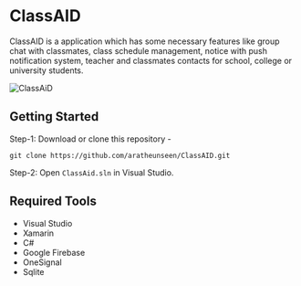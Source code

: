 # ClassAID

ClassAID is a application which has some necessary features like group chat with classmates, class schedule management, notice with push notification system, teacher and classmates contacts for school, college or university students.

![ClassAiD](https://user-images.githubusercontent.com/62181222/115115287-71ad1e80-9fb5-11eb-8479-a91cf27004c6.jpg)

## Getting Started

Step-1: Download or clone this repository -

    git clone https://github.com/aratheunseen/ClassAID.git

Step-2: Open `ClassAid.sln` in Visual Studio.

## Required Tools
- Visual Studio
- Xamarin
- C#
- Google Firebase
- OneSignal
- Sqlite

